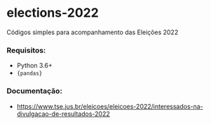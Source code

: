 # elections-2022
Códigos simples para acompanhamento das Eleições 2022

### Requisitos:
* Python 3.6+
* `{pandas}`

### Documentação:
* https://www.tse.jus.br/eleicoes/eleicoes-2022/interessados-na-divulgacao-de-resultados-2022
